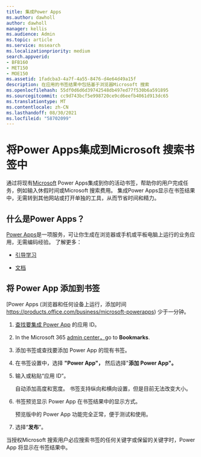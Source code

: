 ```yaml
---
title: 集成Power Apps
ms.author: dawholl
author: dawholl
manager: kellis
ms.audience: Admin
ms.topic: article
ms.service: mssearch
ms.localizationpriority: medium
search.appverid:
- BFB160
- MET150
- MOE150
ms.assetid: 1fadcba3-4a7f-4a55-8476-d4e64d49a15f
description: 在应用的书签结果中包括基于浏览器Microsoft 搜索
ms.openlocfilehash: 55df0d6d6d39742548db497ed77f530b6a591895
ms.sourcegitcommit: cc9d743bcf5e998720ce9cd6eefb4061d913dc65
ms.translationtype: MT
ms.contentlocale: zh-CN
ms.lasthandoff: 08/30/2021
ms.locfileid: "58702099"
---
```

# <a name="integrate-power-apps-in-microsoft-search-bookmarks"></a>将Power Apps集成到Microsoft 搜索书签中
   
通过将现有[Microsoft](https://products.office.com/business/microsoft-powerapps) Power Apps集成到你的活动书签，帮助你的用户完成任务，例如输入休假时间或Microsoft 搜索费用。 集成Power Apps显示在书签结果中，无需转到其他网站或打开单独的工具，从而节省时间和精力。
  
## <a name="what-are-power-apps"></a>什么是Power Apps？

[Power Apps](https://products.office.com/business/microsoft-powerapps)是一项服务，可让你生成在浏览器或手机或平板电脑上运行的业务应用，无需编码经验。 了解更多：
  
- [引导学习](/learn/browse/?products=powerapps)
    
- [文档](/powerapps/)
    
## <a name="add-a-power-app-to-a-bookmark"></a>将 Power App 添加到书签

[Power Apps (浏览器和任何设备上运行，添加时间 https://products.office.com/business/microsoft-powerapps) 少于一分钟。
  
1. [查找要集成 Power App](/powerapps/maker/canvas-apps/get-sessionid#get-an-app-id) 的应用 ID。
    
2. In the Microsoft 365 [admin center，](https://admin.microsoft.com)go to **Bookmarks**.
    
3. 添加书签或查找要添加 Power App 的现有书签。
    
4. 在书签设置中，选择 **"Power App"，** 然后选择"**添加 Power App"。**
    
5. 输入或粘贴“应用 ID”。
    
    自动添加高度和宽度。 书签支持纵向和横向设置，但是目前无法改变大小。
    
6. 书签预览显示 Power App 在书签结果中的显示方式。
    
    预览版中的 Power App 功能完全正常，便于测试和使用。
    
7. 选择“**发布**”。
    
当授权Microsoft 搜索用户必应搜索书签的任何关键字或[](https://Bing.com)保留的关键字时，Power App 将显示在书签结果中。